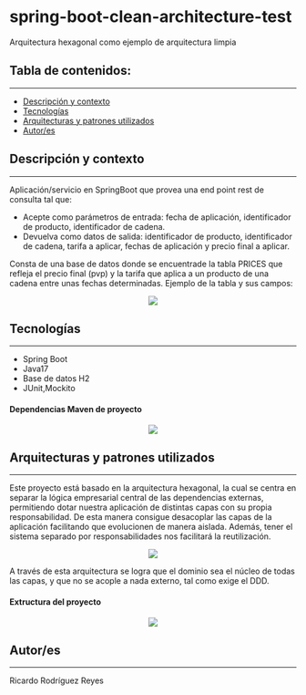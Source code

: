 # spring-boot-clean-architecture-test
Arquitectura hexagonal como ejemplo de arquitectura limpia

## Tabla de contenidos:
---

- [Descripción y contexto](#descripción-y-contexto)
- [Tecnologías](#tecnologías)
- [Arquitecturas y patrones utilizados](#arquitecturas-y-patrones-utilizados)
- [Autor/es](#autores)

## Descripción y contexto
---
Aplicación/servicio en SpringBoot que provea una end point rest de consulta  tal que: 
  - Acepte como parámetros de entrada: fecha de aplicación, identificador de producto, identificador de cadena.
  - Devuelva como datos de salida: identificador de producto, identificador de cadena, tarifa a aplicar, fechas de aplicación y precio final a aplicar.

Consta de una base de datos donde se encuentrade la tabla PRICES que refleja el precio final (pvp) y la tarifa que aplica a un producto de una cadena entre unas fechas determinadas. Ejemplo de la tabla y sus campos:
 
<p align="center"><img src="https://www.soy3eres.es/tabla%20PRICES.PNG"/></p> 

## Tecnologías
---
  - Spring Boot
  - Java17
  - Base de datos H2
  - JUnit,Mockito

#### Dependencias Maven de proyecto
  <p align="center"><img src="https://www.soy3eres.es/dependencias%20maven.PNG"/></p>
  
## Arquitecturas y patrones utilizados
---
Este proyecto está basado en la arquitectura hexagonal, la cual se centra en separar la lógica empresarial central de las dependencias externas, permitiendo dotar nuestra aplicación de distintas capas con su propia responsabilidad. De esta manera consigue desacoplar las capas de la aplicación facilitando que evolucionen de manera aislada. Además, tener el sistema separado por responsabilidades nos facilitará la reutilización.
<p align="center"><img src="https://www.soy3eres.es/arquitectura%20hexagonal.png"/></p>

A través de esta arquitectura se logra que el dominio sea el núcleo de todas las capas, y que no se acople a nada externo, tal como exige el DDD.

#### Extructura del proyecto
<p align="center"><img src="https://www.soy3eres.es/extructura%20de%20proyecto.PNG"/></p>

## Autor/es
---
Ricardo Rodríguez Reyes
